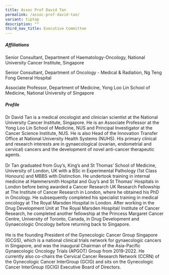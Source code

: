 ```yaml
---
title: Assoc Prof David Tan
permalink: /assoc-prof-david-tan/
variant: tiptap
description: ""
third_nav_title: Executive Committee
---
```

<h5>Affiliations</h5>
<p>Senior Consultant, Department of Haematology-Oncology, National University
Cancer Institute, Singapore</p>
<p>Senior Consultant, Department of Oncology - Medical &amp; Radiation, Ng
Teng Fong General Hospital</p>
<p>Associate Professor, Department of Medicine, Yong Loo Lin School of Medicine,
National University of Singapore</p>
<h5>Profile</h5>
<p>Dr David Tan is a medical oncologist and clinician scientist at the National
University Cancer Institute, Singapore. He is an Associate Professor at
the Yong Loo Lin School of Medicine, NUS and Principal Investigator at
the Cancer Science Institute, NUS. He is also Head of the Innovation Transfer
Office at National University Health Systems (NUHS). His primary clinical
and research interests are in gynaecological (ovarian, endometrial and
cervical) cancers and the development of novel anti-cancer therapeutic
agents.
<br>
<br>Dr Tan graduated from Guy’s, King’s and St Thomas’ School of Medicine,
University of London, UK with a BSc in Experimental Pathology (1st Class
Honours) and MBBS with Distinction. He undertook training in internal medicine
at Hammersmith Hospital and Guy’s and St Thomas’ Hospitals in London before
being awarded a Cancer Research UK Research Fellowship at The Institute
of Cancer Research in London, where he obtained his PhD in Oncology. He
subsequently completed his specialist training in medical oncology at The
Royal Marsden Hospital in London. After working in the Drug Development
Unit at The Royal Marsden Hospital/ Institute of Cancer Research, he completed
another fellowship at the Princess Margaret Cancer Centre, University of
Toronto, Canada, in Drug Development and Gynaecologic Oncology before returning
back to Singapore.
<br>
<br>He is the founding President of the Gynecologic Cancer Group Singapore
(GCGS), which is a national clinical trials network for gynaecologic cancers
in Singapore, and was the inaugural Chairman of the Asia-Pacific Gynaecologic
Oncology Trials (APGOT) Group from 2019-2022. He currently also co-chairs
the Cervical Cancer Research Network (CCRN) of the Gynecologic Cancer InterGroup
(GCIG) and sits on the Gynecologic Cancer InterGroup (GCIG) Executive Board
of Directors.</p>